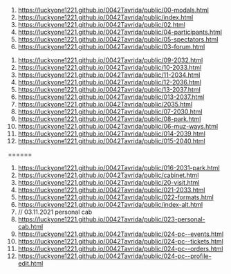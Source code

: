 <!-- https://github.com/luckyone1221/0042Tavrida -->
1. <https://luckyone1221.github.io/0042Tavrida/public/00-modals.html>
1. <https://luckyone1221.github.io/0042Tavrida/public/index.html>
1. <https://luckyone1221.github.io/0042Tavrida/public/02.html>
1. <https://luckyone1221.github.io/0042Tavrida/public/04-participants.html>
1. <https://luckyone1221.github.io/0042Tavrida/public/05-spectators.html> 
1. <https://luckyone1221.github.io/0042Tavrida/public/03-forum.html>
<!-- 1. <https://luckyone1221.github.io/0042Tavrida/public/06-muz-ways.html> -->
1. <https://luckyone1221.github.io/0042Tavrida/public/09-2032.html>
1. <https://luckyone1221.github.io/0042Tavrida/public/10-2033.html>
1. <https://luckyone1221.github.io/0042Tavrida/public/11-2034.html>
1. <https://luckyone1221.github.io/0042Tavrida/public/12-2036.html>
1. <https://luckyone1221.github.io/0042Tavrida/public/13-2037.html>
1. <https://luckyone1221.github.io/0042Tavrida/public/013-2037.html>
1.  <https://luckyone1221.github.io/0042Tavrida/public/2035.html>
1. <https://luckyone1221.github.io/0042Tavrida/public/07-2030.html>
1. <https://luckyone1221.github.io/0042Tavrida/public/08-park.html>
1. <https://luckyone1221.github.io/0042Tavrida/public/06-muz-ways.html>
1. <https://luckyone1221.github.io/0042Tavrida/public/014-2039.html>
1. <https://luckyone1221.github.io/0042Tavrida/public/015-2040.html>

======
1. <https://luckyone1221.github.io/0042Tavrida/public/016-2031-park.html>
2. <https://luckyone1221.github.io/0042Tavrida/public/cabinet.html>
3. <https://luckyone1221.github.io/0042Tavrida/public/20-visit.html>
4. <https://luckyone1221.github.io/0042Tavrida/public/021-2033.html>
5. <https://luckyone1221.github.io/0042Tavrida/public/022-formats.html>
6. <https://luckyone1221.github.io/0042Tavrida/public/index-alt.html>
7. // 03.11.2021 personal cab
8. <https://luckyone1221.github.io/0042Tavrida/public/023-personal-cab.html>
9. <https://luckyone1221.github.io/0042Tavrida/public/024-pc--events.html>
9. <https://luckyone1221.github.io/0042Tavrida/public/024-pc--tickets.html>
9. <https://luckyone1221.github.io/0042Tavrida/public/024-pc--orders.html>
9. <https://luckyone1221.github.io/0042Tavrida/public/024-pc--profile-edit.html>
